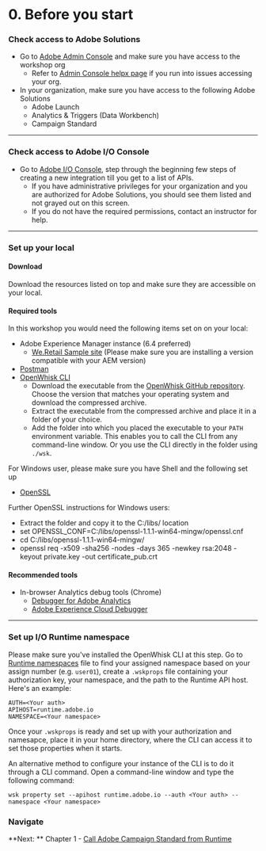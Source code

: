# 0. Before you start

### Check access to Adobe Solutions
- Go to [Adobe Admin Console](https://adminconsole.adobe.com) and make sure you have access to the workshop org
    - Refer to [Admin Console helpx page](https://helpx.adobe.com/enterprise/using/admin-console.html)  if you run into issues accessing your org. 
- In your organization, make sure you have access to the following Adobe Solutions
    - Adobe Launch
    - Analytics & Triggers (Data Workbench)
    - Campaign Standard

---

### Check access to Adobe I/O Console
- Go to [Adobe I/O Console](https://console.adobe.io/), step through the beginning few steps of creating a new integration till you get to a list of APIs. 
    - If you have administrative privileges for your organization and you are authorized for Adobe Solutions, you should see them listed and not grayed out on this screen. 
    - If you do not have the required permissions, contact an instructor for help.

---

### Set up your local
#### Download
Download the resources listed on top and make sure they are accessible on your local.

#### Required tools
In this workshop you would need the following items set on on your local:
- Adobe Experience Manager instance (6.4 preferred)
  - [We.Retail Sample site](https://github.com/Adobe-Marketing-Cloud/aem-sample-we-retail/releases) (Please make sure you are installing a version compatible with your AEM version)
- [Postman](https://www.getpostman.com/apps)
- [OpenWhisk CLI](https://github.com/apache/incubator-openwhisk-cli/releases)
    - Download the executable from the [OpenWhisk GitHub repository](https://github.com/apache/incubator-openwhisk-cli/releases). Choose the version that matches your operating system and download the compressed archive.
    - Extract the executable from the compressed archive and place it in a folder of your choice.
    - Add the folder into which you placed the executable to your `PATH` environment variable. This enables you to call the CLI from any command-line window. Or you use the CLI directly in the folder using `./wsk`.

For Windows user, please make sure you have Shell and the following set up
- [OpenSSL](https://bintray.com/vszakats/generic/download_file?file_path=openssl-1.1.1-win64-mingw.zip)

Further OpenSSL instructions for Windows users:
- Extract the folder and copy it to the C:/libs/ location
- set OPENSSL_CONF=C:/libs/openssl-1.1.1-win64-mingw/openssl.cnf
- cd C:/libs/openssl-1.1.1-win64-mingw/
- openssl req -x509 -sha256 -nodes -days 365 -newkey rsa:2048 -keyout private.key -out certificate_pub.crt

#### Recommended tools
- In-browser Analytics debug tools (Chrome)
    - [Debugger for Adobe Analytics](https://chrome.google.com/webstore/detail/debugger-for-adobe-analyt/bdingoflfadhnjohjaplginnpjeclmof)
    - [Adobe Experience Cloud Debugger](https://chrome.google.com/webstore/detail/adobe-experience-cloud-de/ocdmogmohccmeicdhlhhgepeaijenapj)

---

### Set up I/O Runtime namespace

Please make sure you've installed the OpenWhisk CLI at this step. Go to [Runtime namespaces](../namespaces.md) file to find your assigned namespace based on your assign number (e.g. `user01`), create a `.wskprops` file containing your authorization key, your namespace, and the path to the Runtime API host. Here's an example:
```
AUTH=<Your auth>
APIHOST=runtime.adobe.io
NAMESPACE=<Your namespace>
```
Once your `.wskprops` is ready and set up with your authorization and namesapce, place it in your home directory, where the CLI can access it to set those properties when it starts.

An alternative method to configure your instance of the CLI is to do it through a CLI command. Open a command-line window and type the following command:

```
wsk property set --apihost runtime.adobe.io --auth <Your auth> --namespace <Your namespace>
```

### Navigate
**Next: ** Chapter 1 - [Call Adobe Campaign Standard from Runtime](chapter-1.md)
